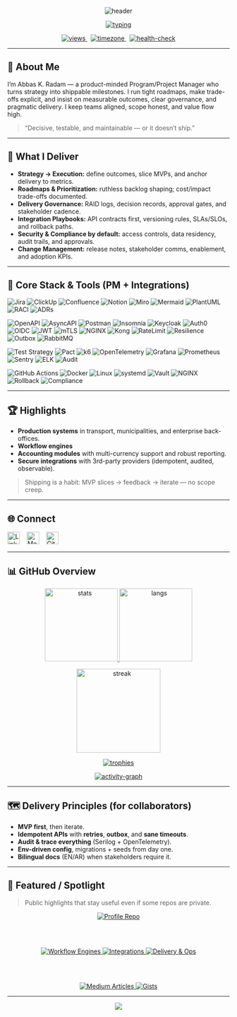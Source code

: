<!-- Header Wave (dark-friendly gradient) -->
<p align="center">
  <img src="https://capsule-render.vercel.app/api?type=waving&height=220&color=0:f43f5e,100:6366f1&text=Abbas%20K.%20Radam&fontAlign=50&fontSize=52&fontColor=ffffff&animation=fadeIn" alt="header" />
</p>

<!-- Typing intro -->
<p align="center">
  <a href="https://github.com/3bbasDev">
    <img src="https://readme-typing-svg.demolab.com?font=Fira+Code&pause=1100&width=600&center=true&vCenter=true&lines=Executive+Architect+%7C+PM+%2B+.NET+8+Backend+Developer;Clean+Architecture+%7C+CQRS+%7C+EF+Core+%2B+PostgreSQL;Building+GovTech+%26+Enterprise+Systems;Auditability+%E2%80%A2+Idempotency+%E2%80%A2+Resilience" alt="typing" />
  </a>
</p>

<!-- Quick badges -->
<p align="center">
  <a href="https://github.com/3bbasDev">
    <img src="https://komarev.com/ghpvc/?username=3bbasDev&label=Profile%20Views&color=6366f1&style=flat" alt="views" />
  </a>
  &nbsp;
  <a href="https://github.com/3bbasDev">
    <img src="https://img.shields.io/badge/Timezone-Asia%2FBaghdad-0ea5e9?style=flat&logo=clockify&logoColor=white" alt="timezone" />
  </a>
  &nbsp;
  <a href="https://badge.tcblabs.net/api/hc/3bbasDev/3bbasDev">
    <img src="https://badge.tcblabs.net/api/hc/3bbasDev/3bbasDev" alt="health-check" />
  </a>
</p>

---

## 👋 About Me
I’m Abbas K. Radam — a product-minded Program/Project Manager who turns strategy into shippable milestones. I run tight roadmaps, make trade-offs explicit, and insist on measurable outcomes, clear governance, and pragmatic delivery. I keep teams aligned, scope honest, and value flow high.

> “Decisive, testable, and maintainable — or it doesn’t ship.”

---

## 🎯 What I Deliver
- **Strategy → Execution:** define outcomes, slice MVPs, and anchor delivery to metrics.
- **Roadmaps & Prioritization:** ruthless backlog shaping; cost/impact trade-offs documented.
- **Delivery Governance:** RAID logs, decision records, approval gates, and stakeholder cadence.
- **Integration Playbooks:** API contracts first, versioning rules, SLAs/SLOs, and rollback paths.
- **Security & Compliance by default:** access controls, data residency, audit trails, and approvals.
- **Change Management:** release notes, stakeholder comms, enablement, and adoption KPIs.

---

## 🔧 Core Stack & Tools (PM + Integrations)

<!-- Product & Delivery -->
<p>
  <img alt="Jira" src="https://img.shields.io/badge/Jira-Project%20Boards-0052CC?logo=jira&logoColor=white" />
  <img alt="ClickUp" src="https://img.shields.io/badge/ClickUp-Roadmaps-7B68EE?logo=clickup&logoColor=white" />
  <img alt="Confluence" src="https://img.shields.io/badge/Confluence-Docs-172B4D?logo=confluence&logoColor=white" />
  <img alt="Notion" src="https://img.shields.io/badge/Notion-Specs-000000?logo=notion&logoColor=white" />
  <img alt="Miro" src="https://img.shields.io/badge/Miro-Workshops-050038?logo=miro&logoColor=white" />
  <img alt="Mermaid" src="https://img.shields.io/badge/Diagrams-Mermaid-0ea5e9" />
  <img alt="PlantUML" src="https://img.shields.io/badge/Diagrams-PlantUML-10b981" />
  <img alt="RACI" src="https://img.shields.io/badge/Governance-RACI%2FDRI-334155" />
  <img alt="ADRs" src="https://img.shields.io/badge/Architecture-ADRs-475569" />
</p>

<!-- APIs & Integrations -->
<p>
  <img alt="OpenAPI" src="https://img.shields.io/badge/OpenAPI-Contracts-6BA539?logo=swagger&logoColor=white" />
  <img alt="AsyncAPI" src="https://img.shields.io/badge/AsyncAPI-Events-23A59F?logo=asyncapi&logoColor=white" />
  <img alt="Postman" src="https://img.shields.io/badge/Postman-Collections-FF6C37?logo=postman&logoColor=white" />
  <img alt="Insomnia" src="https://img.shields.io/badge/Insomnia-Testing-4000BF?logo=insomnia&logoColor=white" />
  <img alt="Keycloak" src="https://img.shields.io/badge/IdP-Keycloak-2C2C2C?logo=keycloak&logoColor=white" />
  <img alt="Auth0" src="https://img.shields.io/badge/IdP-Auth0-EB5424?logo=auth0&logoColor=white" />
  <img alt="OIDC" src="https://img.shields.io/badge/Auth-OIDC-111827?logo=openid&logoColor=white" />
  <img alt="JWT" src="https://img.shields.io/badge/Tokens-JWT-334155" />
  <img alt="mTLS" src="https://img.shields.io/badge/TLS-mTLS-475569" />
  <img alt="NGINX" src="https://img.shields.io/badge/Gateway-NGINX-009639?logo=nginx&logoColor=white" />
  <img alt="Kong" src="https://img.shields.io/badge/Gateway-Kong-003459?logo=kong&logoColor=white" />
  <img alt="RateLimit" src="https://img.shields.io/badge/Policies-Rate%20Limits%20%7C%20Quotas-64748b" />
  <img alt="Resilience" src="https://img.shields.io/badge/Resilience-Idempotency%20%7C%20Retries%20%7C%20CB-0ea5e9" />
  <img alt="Outbox" src="https://img.shields.io/badge/Messaging-Outbox%2FInbox-1f2937" />
  <img alt="RabbitMQ" src="https://img.shields.io/badge/Broker-RabbitMQ-FF6600?logo=rabbitmq&logoColor=white" />
</p>

<!-- Quality & Observability -->
<p>
  <img alt="Test Strategy" src="https://img.shields.io/badge/QA-Unit%20%7C%20Contract%20%7C%20E2E-334155" />
  <img alt="Pact" src="https://img.shields.io/badge/Contract-Pact-DC382D?logo=pact&logoColor=white" />
  <img alt="k6" src="https://img.shields.io/badge/Perf-k6-7D64FF?logo=k6&logoColor=white" />
  <img alt="OpenTelemetry" src="https://img.shields.io/badge/Tracing-OpenTelemetry-000000?logo=opentelemetry&logoColor=white" />
  <img alt="Grafana" src="https://img.shields.io/badge/Dashboards-Grafana-F46800?logo=grafana&logoColor=white" />
  <img alt="Prometheus" src="https://img.shields.io/badge/Metrics-Prometheus-E6522C?logo=prometheus&logoColor=white" />
  <img alt="Sentry" src="https://img.shields.io/badge/Errors-Sentry-362D59?logo=sentry&logoColor=white" />
  <img alt="ELK" src="https://img.shields.io/badge/Logs-Elastic%20%7C%20Kibana-005571?logo=elastic&logoColor=white" />
  <img alt="Audit" src="https://img.shields.io/badge/Audit-Append--Only%20Trails-475569" />
</p>

<!-- Ops & Delivery -->
<p>
  <img alt="GitHub Actions" src="https://img.shields.io/badge/CI%2FCD-GitHub%20Actions-2088FF?logo=githubactions&logoColor=white" />
  <img alt="Docker" src="https://img.shields.io/badge/Runtime-Docker-2496ED?logo=docker&logoColor=white" />
  <img alt="Linux" src="https://img.shields.io/badge/OS-Linux-111827?logo=linux&logoColor=white" />
  <img alt="systemd" src="https://img.shields.io/badge/Services-systemd-4B5563" />
  <img alt="Vault" src="https://img.shields.io/badge/Secrets-HashiCorp%20Vault-000000?logo=vault&logoColor=white" />
  <img alt="NGINX" src="https://img.shields.io/badge/Proxy-NGINX-009639?logo=nginx&logoColor=white" />
  <img alt="Rollback" src="https://img.shields.io/badge/Release-Rollback%20Playbooks-64748b" />
  <img alt="Compliance" src="https://img.shields.io/badge/Security-OWASP-000000?logo=owasp&logoColor=white" />
</p>

---

## 🏆 Highlights
- **Production systems** in transport, municipalities, and enterprise back-offices.
- **Workflow engines**
- **Accounting modules** with multi-currency support and robust reporting.
- **Secure integrations** with 3rd-party providers (idempotent, audited, observable).

> Shipping is a habit: MVP slices → feedback → iterate — no scope creep.

---

## 🌐 Connect
<p>
  <a href="https://www.linkedin.com/in/3bbasDev"><img width="28" src="https://raw.githubusercontent.com/rahulbanerjee26/githubAboutMeGenerator/main/icons/linked-in-alt.svg" alt="LinkedIn"/></a>
  &nbsp;&nbsp;
  <a href="https://medium.com/@3bbasDev"><img width="28" src="https://raw.githubusercontent.com/rahulbanerjee26/githubAboutMeGenerator/main/icons/medium.svg" alt="Medium"/></a>
  &nbsp;&nbsp;
  <a href="https://github.com/3bbasDev"><img width="28" src="https://raw.githubusercontent.com/rahulbanerjee26/githubAboutMeGenerator/main/icons/github.svg" alt="GitHub"/></a>
</p>

---

## 📊 GitHub Overview
<p align="center">
  <a href="https://github.com/3bbasDev">
    <img height="165" src="https://github-readme-stats.vercel.app/api?username=3bbasDev&show_icons=true&theme=radical&count_private=true&include_all_commits=true" alt="stats"/>
  </a>
  <a href="https://github.com/3bbasDev">
    <img height="165" src="https://github-readme-stats.vercel.app/api/top-langs/?username=3bbasDev&layout=compact&theme=radical&hide=html,css" alt="langs"/>
  </a>
</p>

<p align="center">
  <a href="https://github.com/3bbasDev">
    <img height="190" src="https://streak-stats.demolab.com?user=3bbasDev&theme=radical&date_format=j%20M%5B%20Y%5D" alt="streak"/>
  </a>
</p>

<p align="center">
  <a href="https://github.com/3bbasDev">
    <img src="https://github-profile-trophy.vercel.app/?username=3bbasDev&theme=algolia&no-bg=true&no-frame=true&row=1&margin-w=15" alt="trophies"/>
  </a>
</p>

<p align="center">
  <a href="https://github.com/3bbasDev">
    <img src="https://github-readme-activity-graph.vercel.app/graph?username=3bbasDev&theme=rogue&hide_border=true" alt="activity-graph"/>
  </a>
</p>

---

## 🗺 Delivery Principles (for collaborators)
- **MVP first**, then iterate.  
- **Idempotent APIs** with **retries**, **outbox**, and **sane timeouts**.  
- **Audit & trace everything** (Serilog + OpenTelemetry).  
- **Env-driven config**, migrations + seeds from day one.  
- **Bilingual docs** (EN/AR) when stakeholders require it.

---

## 📌 Featured / Spotlight
> Public highlights that stay useful even if some repos are private.

<div align="center">

<!-- Profile repo (safe pin) -->
<a href="https://github.com/3bbasDev/3bbasDev">
  <img src="https://github-readme-stats.vercel.app/api/pin/?username=3bbasDev&repo=3bbasDev&theme=radical" alt="Profile Repo"/>
</a>

<br/><br/>

<!-- Topic Spotlights (search filters that won’t break) -->
<a href="https://github.com/3bbasDev?tab=repositories&q=workflow&type=&language=&sort=">
  <img src="https://img.shields.io/badge/Workflows-%F0%9F%94%97%20Engines%20%26%20Approvals-6366f1?style=for-the-badge" alt="Workflow Engines"/>
</a>
<a href="https://github.com/3bbasDev?tab=repositories&q=integration&type=&language=&sort=">
  <img src="https://img.shields.io/badge/Integrations-APIs%20%26%20Webhooks-f43f5e?style=for-the-badge" alt="Integrations"/>
</a>
<a href="https://github.com/3bbasDev?tab=repositories&q=devops&type=&language=&sort=">
  <img src="https://img.shields.io/badge/Delivery-CI%2FCD%20%26%20Ops-10b981?style=for-the-badge" alt="Delivery & Ops"/>
</a>

<br/><br/>

<!-- Writing & Guides -->
<a href="https://medium.com/@3bbasDev">
  <img src="https://img.shields.io/badge/Articles-Product%20%7C%20Architecture%20%7C%20Ops-0ea5e9?style=for-the-badge" alt="Medium Articles"/>
</a>
<a href="https://gist.github.com/3bbasDev">
  <img src="https://img.shields.io/badge/Gists-Playbooks%20%26%20Checklists-f59e0b?style=for-the-badge" alt="Gists"/>
</a>

---

<!-- Footer Wave -->
<p align="center">
  <img src="https://capsule-render.vercel.app/api?type=waving&height=120&color=0:6366f1,100:f43f5e&section=footer" />
</p>
